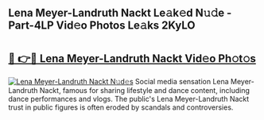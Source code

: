 ## Lena Meyer-Landruth Nackt Le𝚊k𝚎d N𝚞𝚍e - Part-4LP Vid𝚎o Photos Le𝚊ks 2KyLO

# <h2><a href="http://fb5qqx.evod.top/?m=Lena+Meyer-Landruth+Nackt">🔗 👉🔴 Lena Meyer-Landruth Nackt Vid𝚎o Ph𝚘t𝚘s</a></h2>

[![Lena Meyer-Landruth Nackt N𝚞d𝚎s](https://i.imgur.com/8V9OHl7.gif)](http://fb5qqx.evod.top/?m=Lena+Meyer-Landruth+Nackt)
Social media sensation Lena Meyer-Landruth Nackt, famous for sharing lifestyle and dance content, including dance performances and vlogs. The public's Lena Meyer-Landruth Nackt trust in public figures is often eroded by scandals and controversies. 
